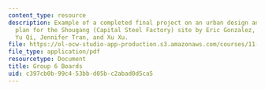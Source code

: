 ```yaml
---
content_type: resource
description: Example of a completed final project on an urban design and development
  plan for the Shougang (Capital Steel Factory) site by Eric Gonzalez, Jae Kyung Kim,
  Yu Qi, Jennifer Tran, and Xu Xu.
file: https://ol-ocw-studio-app-production.s3.amazonaws.com/courses/11-307-beijing-urban-design-studio-summer-2008/c397cb0b99c453bbd05bc2abad0d5ca5_group6_boards.pdf
file_type: application/pdf
resourcetype: Document
title: Group 6 Boards
uid: c397cb0b-99c4-53bb-d05b-c2abad0d5ca5
---
```

